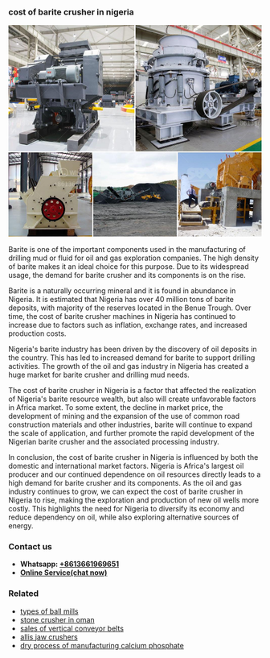 <h3>cost of barite crusher in nigeria</h3><img src='1702953074.jpg' alt=''><p>Barite is one of the important components used in the manufacturing of drilling mud or fluid for oil and gas exploration companies. The high density of barite makes it an ideal choice for this purpose. Due to its widespread usage, the demand for barite crusher and its components is on the rise.</p><p>Barite is a naturally occurring mineral and it is found in abundance in Nigeria. It is estimated that Nigeria has over 40 million tons of barite deposits, with majority of the reserves located in the Benue Trough. Over time, the cost of barite crusher machines in Nigeria has continued to increase due to factors such as inflation, exchange rates, and increased production costs.</p><p>Nigeria's barite industry has been driven by the discovery of oil deposits in the country. This has led to increased demand for barite to support drilling activities. The growth of the oil and gas industry in Nigeria has created a huge market for barite crusher and drilling mud needs.</p><p>The cost of barite crusher in Nigeria is a factor that affected the realization of Nigeria's barite resource wealth, but also will create unfavorable factors in Africa market. To some extent, the decline in market price, the development of mining and the expansion of the use of common road construction materials and other industries, barite will continue to expand the scale of application, and further promote the rapid development of the Nigerian barite crusher and the associated processing industry.</p><p>In conclusion, the cost of barite crusher in Nigeria is influenced by both the domestic and international market factors. Nigeria is Africa's largest oil producer and our continued dependence on oil resources directly leads to a high demand for barite crusher and its components. As the oil and gas industry continues to grow, we can expect the cost of barite crusher in Nigeria to rise, making the exploration and production of new oil wells more costly. This highlights the need for Nigeria to diversify its economy and reduce dependency on oil, while also exploring alternative sources of energy.</p><h3>Contact us</h3><ul><li><strong>Whatsapp:&nbsp;<a href="https://wa.me/8613661969651">+8613661969651</a></strong></li><li><a href="https://swt.shibang-china.com/?git&amp;zhl&amp;cost of barite crusher in nigeria"><strong>Online Service(chat now)</strong></a></li></ul><h3>Related</h3><ul><li><a href='types of ball mills.md'>types of ball mills</a></li><li><a href='stone crusher in oman.md'>stone crusher in oman</a></li><li><a href='sales of vertical conveyor belts.md'>sales of vertical conveyor belts</a></li><li><a href='allis jaw crushers.md'>allis jaw crushers</a></li><li><a href='dry process of manufacturing calcium phosphate.md'>dry process of manufacturing calcium phosphate</a></li></ul>
